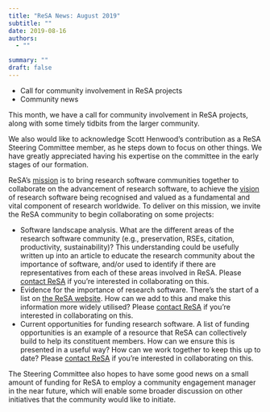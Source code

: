 ```yaml
---
title: "ReSA News: August 2019"
subtitle: ""
date: 2019-08-16
authors:
  - ""

summary: ""
draft: false
---
```


* Call for community involvement in ReSA projects
* Community news

This month, we have a call for community involvement in ReSA projects, along with some
timely tidbits from the larger community.

We also would like to acknowledge Scott Henwood’s contribution as a ReSA Steering
Committee member, as he steps down to focus on other things. We have greatly appreciated
having his expertise on the committee in the early stages of our formation.

ReSA’s [mission](http://www.researchsoft.org/) is to bring research software communities together to collaborate on the
advancement of research software, to achieve the [vision](http://www.researchsoft.org/) of research software being
recognised and valued as a fundamental and vital component of research worldwide.
To deliver on this mission, we invite the ReSA community to begin collaborating on some
projects:

* Software landscape analysis. What are the different areas of the research software
community (e.g., preservation, RSEs, citation, productivity, sustainability)? This
understanding could be usefully written up into an article to educate the research
community about the importance of software, and/or used to identify if there are
representatives from each of these areas involved in ReSA. Please [contact ReSA](/contact) if you’re interested in collaborating on this.
* Evidence for the importance of research software. There’s the start of a list on [the ReSA website](http://www.researchsoft.org/resources/).
How can we add to this and make this information more widely utilised? Please [contact ReSA](/contact) if you’re interested in collaborating on this.
* Current opportunities for funding research software. A list of funding opportunities is
an example of a resource that ReSA can collectively build to help its constituent
members. How can we ensure this is presented in a useful way? How can we work
together to keep this up to date? Please [contact ReSA](/contact) if you’re interested in
collaborating on this.

The Steering Committee also hopes to have some good news on a small amount of funding
for ReSA to employ a community engagement manager in the near future, which will enable
some broader discussion on other initiatives that the community would like to initiate.
